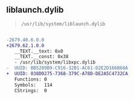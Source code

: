 ## liblaunch.dylib

> `/usr/lib/system/liblaunch.dylib`

```diff

-2679.40.6.0.0
+2679.62.1.0.0
   __TEXT.__text: 0x0
   __TEXT.__const: 0x38
   - /usr/lib/system/libxpc.dylib
-  UUID: BB5289B9-C916-32B1-AC61-D2E2D166B68A
+  UUID: 038D0275-7368-379C-A78D-DE2A5C4732CA
   Functions: 0
   Symbols:   114
   CStrings:  0

```
